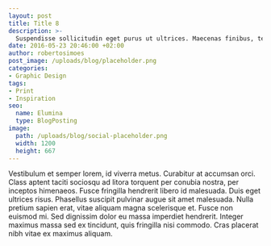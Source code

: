 ```yaml
---
layout: post
title: Title 8
description: >-
  Suspendisse sollicitudin eget purus ut ultrices. Maecenas finibus, tellus nec lobortis dignissim, metus sapien aliquam lectus, nec tincidunt purus turpis non leo.
date: 2016-05-23 20:46:00 +02:00
author: robertosimoes
post_image: /uploads/blog/placeholder.png
categories:
- Graphic Design
tags:
- Print
- Inspiration
seo:
  name: Elumina
  type: BlogPosting
image:
  path: /uploads/blog/social-placeholder.png
  width: 1200
  height: 667
---
```


Vestibulum et semper lorem, id viverra metus. Curabitur at accumsan orci. Class aptent taciti sociosqu ad litora torquent per conubia nostra, per inceptos himenaeos. Fusce fringilla hendrerit libero id malesuada. Duis eget ultrices risus. Phasellus suscipit pulvinar augue sit amet malesuada. Nulla pretium sapien erat, vitae aliquam magna scelerisque et. Fusce non euismod mi. Sed dignissim dolor eu massa imperdiet hendrerit. Integer maximus massa sed ex tincidunt, quis fringilla nisi commodo. Cras placerat nibh vitae ex maximus aliquam.

